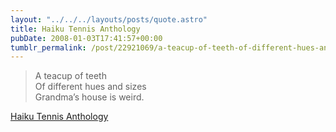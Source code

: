 ```yaml
---
layout: "../../../layouts/posts/quote.astro"
title: Haiku Tennis Anthology
pubDate: 2008-01-03T17:41:57+00:00
tumblr_permalink: /post/22921069/a-teacup-of-teeth-of-different-hues-and-sizes
---
```


> A teacup of teeth<br>
> Of different hues and sizes<br>
> Grandma&rsquo;s house is weird.

[Haiku Tennis Anthology](http://orbyn.blogspot.com/2004/12/anthology.html)
